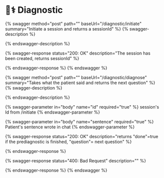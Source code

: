 # 👨⚕ Diagnostic

{% swagger method="post" path="" baseUrl="/diagnostic/initiate" summary="Initiate a session and returns a sessionId" %}
{% swagger-description %}

{% endswagger-description %}

{% swagger-response status="200: OK" description="The session has been created, returns sessionId" %}

{% endswagger-response %}
{% endswagger %}

{% swagger method="post" path="" baseUrl="/diagnostic/diagnose" summary="Takes what the patient said and returns the next question" %}
{% swagger-description %}

{% endswagger-description %}

{% swagger-parameter in="body" name="id" required="true" %}
session's Id from /initiate
{% endswagger-parameter %}

{% swagger-parameter in="body" name="sentence" required="true" %}
Patient's sentence wrote in chat
{% endswagger-parameter %}

{% swagger-response status="200: OK" description="returns "done"=true if the prediagnostic is finished, "question"= next question" %}

{% endswagger-response %}

{% swagger-response status="400: Bad Request" description="" %}

{% endswagger-response %}
{% endswagger %}
